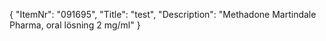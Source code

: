 {
  "ItemNr": "091695",
  "Title": "test",
  "Description": "Methadone Martindale Pharma, oral lösning 2 mg/ml"
}